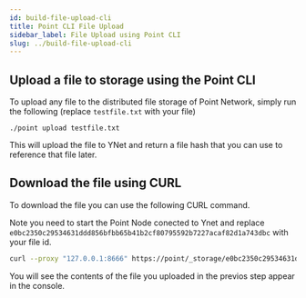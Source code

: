 ```yaml
---
id: build-file-upload-cli
title: Point CLI File Upload
sidebar_label: File Upload using Point CLI
slug: ../build-file-upload-cli
---
```


## Upload a file to storage using the Point CLI

To upload any file to the distributed file storage of Point Network, simply run the following (replace `testfile.txt` with your file)

```
./point upload testfile.txt
```

This will upload the file to YNet and return a file hash that you can use to reference that file later.

## Download the file using CURL

To download the file you can use the following CURL command.

Note you need to start the Point Node conected to Ynet and replace `e0bc2350c29534631ddd856bfbb65b41b2cf80795592b7227acaf82d1a743dbc` with your file id.

```bash
curl --proxy "127.0.0.1:8666" https://point/_storage/e0bc2350c29534631ddd856bfbb65b41b2cf80795592b7227acaf82d1a743dbc --cacert ../pointnetwork/resources/certs/ca.crt 
```

You will see the contents of the file you uploaded in the previos step appear in the console.
